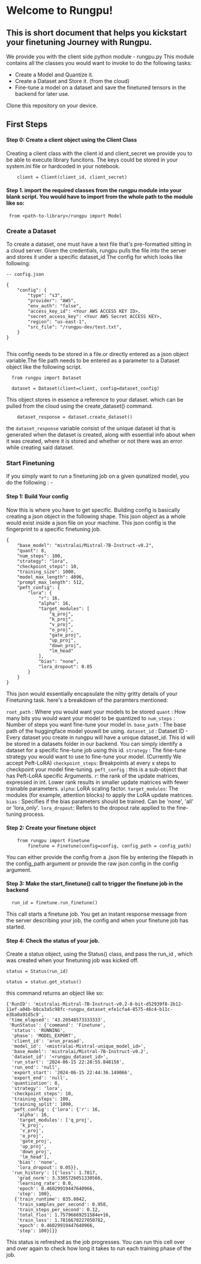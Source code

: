 # Welcome to Rungpu!

## This is short document that helps you kickstart your finetuning Journey with Rungpu.

We provide you with the client side python module - rungpu.py
This module contains all the classes you would want to invoke to do the following tasks: 
- Create a Model and Quantize it.
- Create a Dataset and Store it. (from the cloud)
- Fine-tune a model on a dataset and save the finetuned tensors in the backend for later use.

Clone this repository on your device. 

## First Steps

#### Step 0: Create a client object using the Client Class 

Creating a client class with the client id and client_secret we provide you to be able to execute library funcitons. The keys could be stored in your system.ini file or hardcoded in your notebook. 

```
	client = Client(client_id, client_secret)
```

#### Step 1. import the required classes from the rungpu module into your blank script. You would have to import from the whole path to the module like so:

``` from <path-to-library>/rungpu import Model```


### Create a Dataset
  To create a dataset, one must have a text file that's pre-formatted sitting in a cloud server. Given the credentials, rungpu pulls the file into the server and stores it under a specific dataset_id
  The config for which looks like following: 

    -- config.json
```
{
    "config": {
        "type": "s3",
        "provider": "AWS",
        "env_auth": "false",
        "access_key_id": <Your AWS ACCESS KEY ID>,
        "secret_access_key": <Your AWS Secret ACCESS KEY>,
        "region": "us-east-1",
        "src_file": "/rungpu-dev/test.txt",
    }
}
     
```

  This config needs to be stored in a file.or directly entered as a json object variable.The file path needs to be entered as a parameter to a Dataset object like the following script. 

  ```
    from rungpu import Dataset

    dataset = Dataset(client=client, config=dataset_config)

  ```

This object stores in essence a reference to your dataset. which can be pulled from the cloud using the create_dataset() command. 

```
    dataset_response = dataset.create_dataset()
```

the `dataset_response` variable consist of the unique dataset id that is generated when the dataset is created, along with essential info about when it was created, where it is stored and whether or not there was an error while creating said dataset. 


### Start Finetuning

If you simply want to run a finetuning job on a given qunatized model, you do the following : -

#### Step 1:  Build Your config

Now this is where you have to get specific. Building config is basically creating a json object in the following shape. This json object as a whole would exist inside a json file on your machine. This json config is the fingerprint to a specific finetuning job. 

```
{
    "base_model": "mistralai/Mistral-7B-Instruct-v0.2",
    "quant": 8,
    "num_steps": 100,
    "strategy": "lora",
    "checkpoint_steps": 10,
    "training_size": 1000,
    "model_max_length": 4096,
    "prompt_max_length": 512,
    "peft_config": {
        "lora": {
            "r": 16,
            "alpha": 16,
            "target_modules": [
                "q_proj",
                "k_proj",
                "v_proj",
                "o_proj",
                "gate_proj",
                "up_proj",
                "down_proj",
                "lm_head"
            ],
            "bias": "none",
            "lora_dropout": 0.05
        }
    }
}
```

This json would essentially encapsulate the nitty gritty details of your Finetuning task. here's a breakdown of the paramters mentioned: 

`root_path` : Where you would want your models to be stored
`quant` :  How many bits you would want your model to be quantized to
`num_steps` : Number of steps you want fine-tune your model in. 
`base_path` : The base path of the huggingface model youwill be using. 
`dataset_id` : Dataset ID - Every dataset you create in rungpu will have a unique dataset_id. This id will be stored in a datasets folder in our backend. You can simply identify a dataset for a specific fine-tune job using this id. 
`strategy` : The fine-tune strategy you would want to use to fine-tune your model. (Currently We accept Peft-LoRA) 
`checkpoint_steps`: Breakpoints at every x steps to checkpoint your model fine-tuning. 
`peft_config` : this is a sub-object that has Peft-LoRA specific Arguments. 
      `r`: the rank of the update matrices, expressed in int. Lower rank results in smaller update matrices with fewer trainable parameters.
      `alpha`:  LoRA scaling factor.
      `target_modules`:  The modules (for example, attention blocks) to apply the LoRA update matrices.
      `bias` : Specifies if the bias parameters should be trained. Can be 'none', 'all' or 'lora_only'.
      `lora_dropout`: Refers to the dropout rate applied to the fine-tuning process. 

#### Step 2: Create your finetune object

```
	from rungpu import Finetune
        finetune = Finetune(config=config, config_path = config_path)
```

You can either provide the config from a .json file by entering the filepath in the config_path argument or provide the raw json config in the config argument.

#### Step 3: Make the start_finetune() call to trigger the finetune job in the backend

```
  run_id = finetune.run_finetune()
```
This call starts a finetune job. You get an instant response message from the server describing your job, the config and when your finetune job has started. 


#### Step 4: Check the status of your job. 

Create a status object, using the Status() class, and pass the run_id , which was created when your finetuning job was kicked off. 

```
status = Status(run_id)

status = status.get_status()

```

this command returns an object like so: 

```
{'RunID': 'mistralai-Mistral-7B-Instruct-v0.2-8-bit-d52939f8-2b12-11ef-a04b-b8ca3a5c98fc-rungpu_dataset_efe1cfa4-8575-46c4-b11c-e3ba0a91d5c9',
 'time_elapsed': '43.20548573333333',
 'RunStatus': {'command': 'Finetune',
  'status': 'RUNNING',
  'phase': 'MODEL_EXPORT',
  'client_id': 'arun_prasad',
  'model_id': '<mistralai-Mistral-unique_model_id>',
  'base_model': 'mistralai/Mistral-7B-Instruct-v0.2',
  'dataset_id': '<rungpu_dataset_id>',
  'run_start': '2024-06-15 22:28:55.848158',
  'run_end': 'null',
  'export_start': '2024-06-15 22:44:36.149066',
  'export_end': 'null',
  'quantization': 8,
  'strategy': 'lora',
  'checkpoint_steps': 10,
  'training_steps': 100,
  'training_split': 1000,
  'peft_config': {'lora': {'r': 16,
    'alpha': 16,
    'target_modules': ['q_proj',
     'k_proj',
     'v_proj',
     'o_proj',
     'gate_proj',
     'up_proj',
     'down_proj',
     'lm_head'],
    'bias': 'none',
    'lora_dropout': 0.05}},
  'run_history': [{'loss': 1.7817,
    'grad_norm': 3.3305726051330566,
    'learning_rate': 0.0,
    'epoch': 0.46029919447640966,
    'step': 100},
   {'train_runtime': 835.0842,
    'train_samples_per_second': 0.958,
    'train_steps_per_second': 0.12,
    'total_flos': 1.75796669251584e+16,
    'train_loss': 1.7816670227050782,
    'epoch': 0.46029919447640966,
    'step': 100}]}}

```


This status is refreshed as the job progresses. You can run this cell over and over again to check how long it takes to run each training phase of the job.


